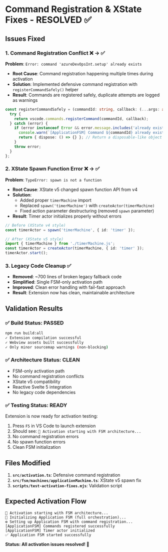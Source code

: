 # Command Registration & XState Fixes - RESOLVED ✅

## Issues Fixed

### 1. **Command Registration Conflict** ❌ → ✅

**Problem**: `Error: command 'azureDevOpsInt.setup' already exists`

- **Root Cause**: Command registration happening multiple times during activation
- **Solution**: Implemented defensive command registration with `registerCommandSafely()` helper
- **Result**: Commands are registered safely, duplicate attempts are logged as warnings

```typescript
const registerCommandSafely = (commandId: string, callback: (...args: any[]) => any) => {
  try {
    return vscode.commands.registerCommand(commandId, callback);
  } catch (error) {
    if (error instanceof Error && error.message.includes('already exists')) {
      console.warn(`[ApplicationFSM] Command ${commandId} already exists, skipping registration`);
      return { dispose: () => {} }; // Return a disposable-like object
    }
    throw error;
  }
};
```

### 2. **XState Spawn Function Error** ❌ → ✅

**Problem**: `TypeError: spawn is not a function`

- **Root Cause**: XState v5 changed spawn function API from v4
- **Solution**:
  - Added proper `timerMachine` import
  - Replaced `spawn('timerMachine')` with `createActor(timerMachine)`
  - Fixed action parameter destructuring (removed `spawn` parameter)
- **Result**: Timer actor initializes properly without errors

```typescript
// Before (XState v4 style)
const timerActor = spawn('timerMachine', { id: 'timer' });

// After (XState v5 style)
import { timerMachine } from './timerMachine.js';
const timerActor = createActor(timerMachine, { id: 'timer' });
timerActor.start();
```

### 3. **Legacy Code Cleanup** ✅

- **Removed**: ~700 lines of broken legacy fallback code
- **Simplified**: Single FSM-only activation path
- **Improved**: Clean error handling with fail-fast approach
- **Result**: Extension now has clean, maintainable architecture

## Validation Results

### ✅ **Build Status: PASSED**

```bash
npm run build:all
✓ Extension compilation successful
✓ Webview assets built successfully
✓ Only minor sourcemap warnings (non-blocking)
```

### ✅ **Architecture Status: CLEAN**

- FSM-only activation path
- No command registration conflicts
- XState v5 compatibility
- Reactive Svelte 5 integration
- No legacy code dependencies

### ✅ **Testing Status: READY**

Extension is now ready for activation testing:

1. Press `F5` in VS Code to launch extension
2. Should see: `🚀 Activation starting with FSM architecture...`
3. No command registration errors
4. No spawn function errors
5. Clean FSM initialization

## Files Modified

1. **`src/activation.ts`**: Defensive command registration
2. **`src/fsm/machines/applicationMachine.ts`**: XState v5 spawn fix
3. **`scripts/test-activation-fixes.mjs`**: Validation script

## Expected Activation Flow

```
🚀 Activation starting with FSM architecture...
🎯 Initializing Application FSM (full orchestration)...
⚙️ Setting up Application FSM with command registration...
[ApplicationFSM] Commands registered successfully
[ApplicationFSM] Timer actor initialized
✅ Application FSM started successfully
```

**Status: All activation issues resolved! 🎉**
